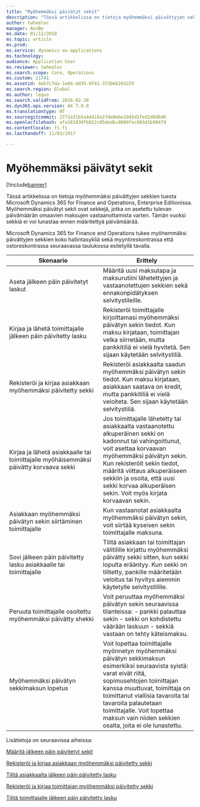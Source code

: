```yaml
---
title: "Myöhemmäksi päivätyt sekit"
description: "Tässä artikkelissa on tietoja myöhemmäksi päivättyjen sekkien tuesta Microsoft Dynamics 365 for Finance and Operations, Enterprise Editionissa. Myöhemmäksi päivätyt sekit ovat sekkejä, jotka on asetettu tulevan päivämäärän omaavien maksujen vastaanottamista varten. Tämän vuoksi sekkiä ei voi lunastaa ennen määritettyä päivämäärää."
author: twheeloc
manager: AnnBe
ms.date: 01/12/2018
ms.topic: article
ms.prod: 
ms.service: dynamics-ax-applications
ms.technology: 
audience: Application User
ms.reviewer: twheeloc
ms.search.scope: Core, Operations
ms.custom: 21741
ms.assetid: 4eb7c7da-1e6b-4d35-9f41-373b66103229
ms.search.region: Global
ms.author: leguo
ms.search.validFrom: 2016-02-28
ms.dyn365.ops.version: AX 7.0.0
ms.translationtype: HT
ms.sourcegitcommit: 2771a31b5a4d418a27de0ebe1945d1fed2d8d6d6
ms.openlocfilehash: afa181830fb822c85dedbc8009fec903d1b98479
ms.contentlocale: fi-fi
ms.lasthandoff: 11/03/2017

---
```


# <a name="postdated-checks"></a>Myöhemmäksi päivätyt sekit

[!include[banner](../includes/banner.md)]


Tässä artikkelissa on tietoja myöhemmäksi päivättyjen sekkien tuesta Microsoft Dynamics 365 for Finance and Operations, Enterprise Editionissa. Myöhemmäksi päivätyt sekit ovat sekkejä, jotka on asetettu tulevan päivämäärän omaavien maksujen vastaanottamista varten. Tämän vuoksi sekkiä ei voi lunastaa ennen määritettyä päivämäärää.

Microsoft Dynamics 365 for Finance and Operations tukee myöhemmäksi päivättyjen sekkien koko hallintasykliä sekä myyntireskontrassa että ostoreskontrassa seuraavassa taulukossa esitetyllä tavalla.
<table>
<colgroup>
<col width="50%" />
<col width="50%" />
</colgroup>
<thead>
<tr class="header">
<th>Skenaario</th>
<th>Erittely</th>
</tr>
</thead>
<tbody>
<tr class="odd">
<td>Aseta jälkeen päin päivitetyt laskut</td>
<td>Määritä uusi maksutapa ja maksurutiini lähetettyjen ja vastaanotettujen sekkien sekä ennakonpidätyksen selvitystileille.</td>
</tr>
<tr class="even">
<td>Kirjaa ja lähetä toimittajalle jälkeen päin päivitetty lasku</td>
<td>Rekisteröi toimittajalle kirjoittamasi myöhemmäksi päivätyn sekin tiedot. Kun maksu kirjataan, toimittajan velka siirretään, mutta pankkitiliä ei vielä hyvitetä. Sen sijaan käytetään selvitystiliä. </td>
</tr>
<tr class="odd">
<td>Rekisteröi ja kirjaa asiakkaan myöhemmäksi päivitetty sekki</td>
<td>Rekisteröi asiakkaalta saadun myöhemmäksi päivätyn sekin tiedot. Kun maksu kirjataan, asiakkaan saatava on kredit, mutta pankkitiliä ei vielä veloiteta. Sen sijaan käytetään selvitystiliä.</td>
</tr>
<tr class="even">
<td>Kirjaa ja lähetä asiakkaalle tai toimittajalle myöhäisemmäksi päivätty korvaava sekki</td>
<td>
Jos toimittajalle lähetetty tai asiakkaalta vastaanotettu alkuperäinen sekki on kadonnut tai vahingoittunut, voit asettaa korvaavan myöhemmäksi päivätyn sekin. Kun rekisteröit sekin tiedot, määritä viittaus alkuperäiseen sekkiin ja osoita, että uusi sekki korvaa alkuperäisen sekin. Voit myös kirjata korvaavan sekin.</td>
</tr>
<tr class="odd">
<td>Asiakkaan myöhemmäksi päivätyn sekin siirtäminen toimittajalle</td>
<td>Kun vastaanotat asiakkaalta myöhemmäksi päivätyn sekin, voit siirtää kyseisen sekin toimittajalle maksuna.</td>
</tr>
<tr class="even">
<td>Sovi jälkeen päin päivitetty lasku asiakkaalle tai toimittajalle</td>
<td>Tilitä asiakkaan tai toimittajan välitilille kirjattu myöhemmäksi päivätty sekki sitten, kun sekki lopulta erääntyy. Kun sekki on tilitetty, pankille määritetään veloitus tai hyvitys aiemmin käytetylle selvitystilille.</td>
</tr>
<tr class="odd">
<td>Peruuta toimittajalle osoitettu myöhemmäksi päivätty shekki</td>
<td>Voit peruuttaa myöhemmäksi päivätyn sekin seuraavissa tilanteissa: - pankki palauttaa sekin
- sekki on kohdistettu väärään laskuun
- sekkiä vastaan on tehty käteismaksu.
</td>
</tr>
<tr class="even">
<td>Myöhemmäksi päivätyn sekkimaksun lopetus</td>
<td>Voit lopettaa toimittajalle myönnetyn myöhemmäksi päivätyn sekkimaksun esimerkiksi seuraavista syistä: varat eivät riitä, sopimusehtojen toimittajan kanssa muuttuvat, toimittaja on toimittanut viallisia tavaroita tai tavaroita palautetaan toimittajalle. Voit lopettaa maksun vain niiden sekkien osalta, joita ei ole lunastettu.</td>
</tr>
</tbody>
</table>



Lisätietoja on seuraavissa aiheissa:

[Määritä jälkeen päin päivitetyt sekit](tasks/set-up-postdated-checks.md)

[Rekisteröi ja kirjaa asiakkaan myöhemmäksi päivitetty sekki](tasks/register-post-postdated-check-customer.md)

[Tilitä asiakkaalta jälkeen päin päivitetty lasku](tasks/settle-postdated-check-customer.md)

[Rekisteröi ja kirjaa toimittajan myöhemmäksi päivitetty sekki](tasks/register-post-postdated-check-vendor.md) 

[Tilitä toimittajalle jälkeen päin päivitetty lasku](tasks/settle-postdated-check-vendor.md)




